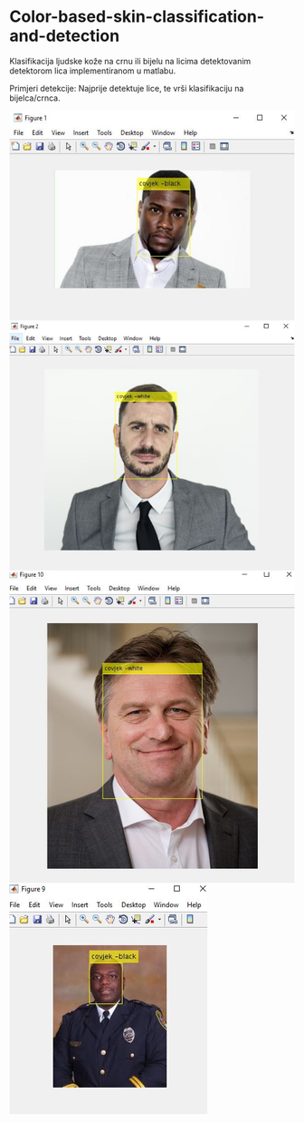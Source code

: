 # Color-based-skin-classification-and-detection
Klasifikacija ljudske kože na crnu ili bijelu na licima detektovanim detektorom lica implementiranom u matlabu.
 
Primjeri detekcije:
Najprije detektuje lice, te vrši klasifikaciju na bijelca/crnca.

![alt text](https://raw.githubusercontent.com/hannabojadzic/Color-based-skin-classification-and-detection/master/slika1.JPG)
![alt text](https://raw.githubusercontent.com/hannabojadzic/Color-based-skin-classification-and-detection/master/slika2.JPG)
![alt text](https://raw.githubusercontent.com/hannabojadzic/Color-based-skin-classification-and-detection/master/slika3.JPG)
![alt text](https://raw.githubusercontent.com/hannabojadzic/Color-based-skin-classification-and-detection/master/slika4.JPG)
